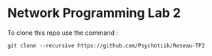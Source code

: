 # Network Programming Lab 2

To clone this repo use the command : 

`git clone --recursive https://github.com/Psychotiik/Reseau-TP2`
